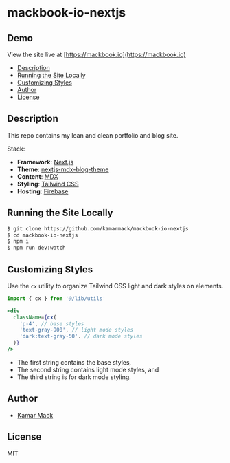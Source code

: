 # mackbook-io-nextjs

## Demo

View the site live at [https://mackbook.io](https://mackbook.io)

<!-- START doctoc generated TOC please keep comment here to allow auto update -->
<!-- DON'T EDIT THIS SECTION, INSTEAD RE-RUN doctoc TO UPDATE -->

- [Description](#description)
- [Running the Site Locally](#running-the-site-locally)
- [Customizing Styles](#customizing-styles)
- [Author](#author)
- [License](#license)

<!-- END doctoc generated TOC please keep comment here to allow auto update -->

## Description

This repo contains my lean and clean portfolio and blog site.

Stack:

- **Framework**: [Next.js](https://nextjs.org/)
- **Theme**: [nextjs-mdx-blog-theme](https://github.com/alexcarpenter/nextjs-mdx-blog-theme)
- **Content**: [MDX](https://github.com/mdx-js/mdx)
- **Styling**: [Tailwind CSS](https://tailwindcss.com/)
- **Hosting**: [Firebase](https://firebase.google.com)

## Running the Site Locally

```bash
$ git clone https://github.com/kamarmack/mackbook-io-nextjs
$ cd mackbook-io-nextjs
$ npm i
$ npm run dev:watch
```

## Customizing Styles

Use the `cx` utility to organize Tailwind CSS light and dark styles on elements.

```jsx
import { cx } from '@/lib/utils'

<div
  className={cx(
    'p-4', // base styles
    'text-gray-900', // light mode styles
    'dark:text-gray-50'. // dark mode styles
  )}
/>
```

- The first string contains the base styles,
- The second string contains light mode styles, and
- The third string is for dark mode styling.

## Author

- [Kamar Mack](https://github.com/kamarmack)

## License

MIT
